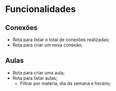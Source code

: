 # Funcionalidades


## Conexões

- Rota para listar o total de conexões realizadas;
- Rota para criar um nova conexão;

## Aulas


- Rota para criar uma aula;
- Rota para listar aulas;
  - Filtrar por matéria, dia da semana e horário;